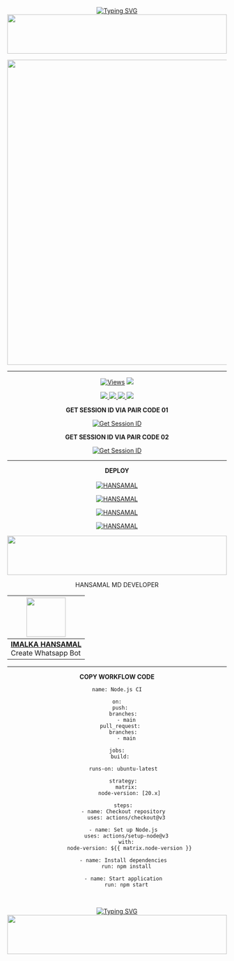 <div align="center">


 [![Typing SVG](https://readme-typing-svg.herokuapp.com?font=Rockstar-ExtraBold&color=F01&lines=𝙃𝘼𝙉𝙎𝘼𝙈𝘼𝙇+𝙈𝘿+𝙒𝙃𝘼𝙏𝙎𝘼𝙋𝙋+𝘽𝙊𝙏)](https://git.io/typing-svg)
<img src="https://i.imgur.com/dBaSKWF.gif" height="90" width="100%">

<p align="center">
<a href="https://github.com/hansamal312/HANSAMAL-MD">
    <img src=https://i.postimg.cc/yx0bdqMg/IMG-20241217-WA0053.jpg"  width="700px">
</a>
<hr>
 <p align="center">

  <a href="https://github.com/hansamal312/HANSAMAL-MD">
    <img src="https://hits.seeyoufarm.com/api/count/incr/badge.svg?url=https%3A%2F%2Fgithub.com%2Fhansamal312%2FHANSAMAL-MD&count_bg=%2379C83D&title_bg=%23555555&icon=gitpod.svg&icon_color=%23E7E7E7&title=Views&edge_flat=false" alt="Views"/></a>
  
  
  </a>
  <a href="https://github.com/hansamal312/HANSAMAL-MD">
    <img src="https://img.shields.io/github/stars/hansamal312/HANSAMAL-MD?style=social">
  </a>
</p>

<p align="center">
  <a href="https://github.com/hansamal312/HANSAMAL-MD">
    <img src="https://img.shields.io/github/repo-size/hansamal312/HANSAMAL-MD?color=purple&label=Repo%20Size&style=plastic">

  </a>
  <a href="https://github.com/hansamal312/HANSAMAL-MD">
    <img src="https://img.shields.io/github/license/hansamal312/HANSAMAL-MD?color=purple&label=License&style=plastic">

  </a>
  <a href="https://github.com/hansamal312/HANSAMAL-MD">
    <img src="https://img.shields.io/github/languages/top/hansamal312/HANSAMAL-MD?color=purple&label=Javascript&style=plastic">

  </a>
  <a href="https://github.com/hansamal312/HANSAMAL-MD">
    <img src="https://img.shields.io/static/v1?label=Author&message=MR.IMALKA%20HANSAMAL&color=red&style=plastic">

  </a>
  </p>
</p>




<b>GET SESSION ID VIA PAIR CODE 01</b>

<a href='https://hansamalofficialweb-66ce851e043f.herokuapp.com/' target="_blank"><img alt='Get Session ID' src='https://img.shields.io/badge/Click here to get your session id-green?style=for-the-badge&logo=opencv&logoColor=white'/></a>



<b>GET SESSION ID VIA PAIR CODE 02</b>

<a href='https://hansamalweb2-f132018d808d.herokuapp.com/' target="_blank"><img alt='Get Session ID' src='https://img.shields.io/badge/Click here to get your session id-pink?style=for-the-badge&logo=opencv&logoColor=white'/></a>

<hr>

<b>DEPLOY</b>
</br>
</br>
 [![HANSAMAL](https://img.shields.io/badge/HANSAMAL_MD_deploy_on_heroku-430098?style=for-the-badge&logo=heroku&logoColor=white&buttcode=1n2i3m4a)](https://dashboard.heroku.com/new?template=https://github.com/hansamal312/HANSAMAL-MD)
  
[![HANSAMAL](https://img.shields.io/badge/HANSAMAL_MD_deploy_on_railway-0B0D0E?style=for-the-badge&logo=railway&logoColor=white&buttcode=1n2i3m4a)](https://railway.app)
   
[![HANSAMAL](https://img.shields.io/badge/HANSAMAL_MD_deploy_on_replit-F26207?style=for-the-badge&logo=replit&logoColor=white&buttcode=1n2i3m4a)](https://replit.com/)
   
[![HANSAMAL](https://img.shields.io/badge/HANSAMAL_MD_deploy_on_render-000000?style=for-the-badge&logo=render&logoColor=GREEN&buttcode=1n2i3m4a)](https://docs.render.com/free)


<img src="https://i.imgur.com/dBaSKWF.gif" height="90" width="100%">

HANSAMAL MD DEVELOPER

| <a href="https://github.com/hansamal312"><img src="https://i.postimg.cc/t4pnVYd8/IMG-20241217-WA0017-1.jpg" width=90 height=90></a>
|---|
| **[IMALKA HANSAMAL](https://github.com/HANSAMAL-OFFICIAL)**</br>Create Whatsapp Bot</br> |
<hr>

<b>COPY WORKFLOW CODE</b></br>
```
name: Node.js CI

on:
  push:
    branches:
      - main
  pull_request:
    branches:
      - main

jobs:
  build:

    runs-on: ubuntu-latest

    strategy:
      matrix:
        node-version: [20.x]

    steps:
    - name: Checkout repository
      uses: actions/checkout@v3

    - name: Set up Node.js
      uses: actions/setup-node@v3
      with:
        node-version: ${{ matrix.node-version }}

    - name: Install dependencies
      run: npm install

    - name: Start application
      run: npm start
```


<br>
 </p>
    <p align="center">
<a href="https://git.io/typing-svg"><img src="https://readme-typing-svg.demolab.com?font=EB+Garamond&weight=800&size=28&duration=4000&pause=1000&random=false&width=435&lines=MADE+BY+IMALKA-HANSAMAL." alt="Typing SVG" /></a>

 

<img src="https://i.imgur.com/dBaSKWF.gif" height="90" width="100%">
